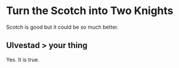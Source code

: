 # Turn the Scotch into Two Knights

Scotch is good but it could be so much better.


## Ulvestad > your thing

Yes. It is true.
